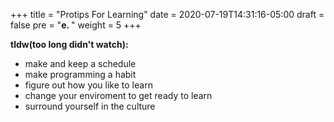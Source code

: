 +++
title = "Protips For Learning"
date = 2020-07-19T14:31:16-05:00
draft = false
pre = "<b>e. </b>"
weight = 5
+++

**tldw(too long didn't watch):**

* make and keep a schedule 
* make programming a habit
* figure out how you like to learn
* change your enviroment to get ready to learn
* surround yourself in the culture